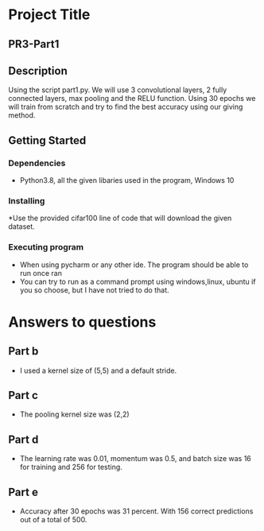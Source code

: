 # Project Title

## **PR3-Part1**

## Description

Using the script part1.py. We will use 3 convolutional layers, 2 fully connected layers, max pooling and the RELU function.
Using 30 epochs we will train from scratch and try to find the best accuracy using our giving method.


## Getting Started

### Dependencies

* Python3.8, all the given libaries used in the program, Windows 10

### Installing

*Use the provided cifar100 line of code that will download the given dataset.

### Executing program

* When using pycharm or any other ide. The program should be able to run once ran
* You can try to run as a command prompt using windows,linux, ubuntu if you so choose, but I have not tried to do that.

# Answers to questions

## Part b

* I used a kernel size of (5,5) and a default stride.

## Part c

* The pooling kernel size was (2,2)

## Part d

* The learning rate was 0.01, momentum was 0.5, and batch size was 16 for training and 256 for testing.

## Part e

* Accuracy after 30 epochs was 31 percent. With 156 correct predictions out of a total of 500.
